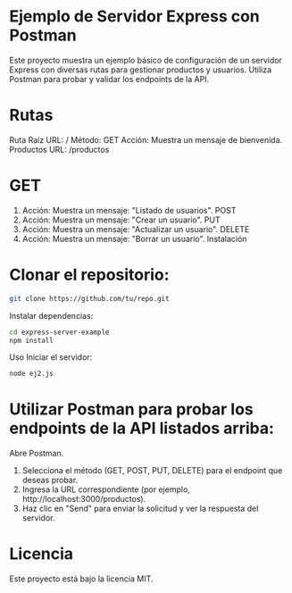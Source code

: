 # Ejemplo de Servidor Express con Postman
Este proyecto muestra un ejemplo básico de configuración de un servidor Express con diversas rutas para gestionar productos y usuarios. Utiliza Postman para probar y validar los endpoints de la API.

# Rutas
Ruta Raíz
URL: /
Método: GET
Acción: Muestra un mensaje de bienvenida.
Productos
URL: /productos


# GET
1. Acción: Muestra un mensaje: "Listado de usuarios".
POST
2. Acción: Muestra un mensaje: "Crear un usuario".
PUT
3. Acción: Muestra un mensaje: "Actualizar un usuario".
DELETE
4. Acción: Muestra un mensaje: "Borrar un usuario".
Instalación

# Clonar el repositorio:

````bash
git clone https://github.com/tu/repo.git
````
Instalar dependencias:

```` bash
cd express-server-example
npm install
````
Uso
Iniciar el servidor:

```` bash
node ej2.js
 ````
# Utilizar Postman para probar los endpoints de la API listados arriba:

Abre Postman.
1. Selecciona el método (GET, POST, PUT, DELETE) para el endpoint que deseas probar.
2. Ingresa la URL correspondiente (por ejemplo, http://localhost:3000/productos).
3. Haz clic en "Send" para enviar la solicitud y ver la respuesta del servidor.

# Licencia
Este proyecto está bajo la licencia MIT.
